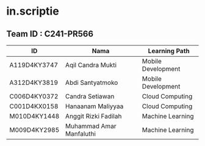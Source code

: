 # in.scriptie
## Team ID : C241-PR566
| ID  | Nama | Learning Path |
| ------------- | ------------- | ------------- |
| A119D4KY3747  | Aqil Candra Mukti  | Mobile Development  |
| A312D4KY3819  | Abdi Santyatmoko  | Mobile Development  |
| C006D4KY0372  | Candra Setiawan  | Cloud Computing  |
| C001D4KX0158  | Hanaanam Maliyyaa  | Cloud Computing  |
| M010D4KY1448  | Anggit Rizki Fadilah  | Machine Learning  |
| M009D4KY2985  | Muhammad Amar Manfaluthi  | Machine Learning  |
